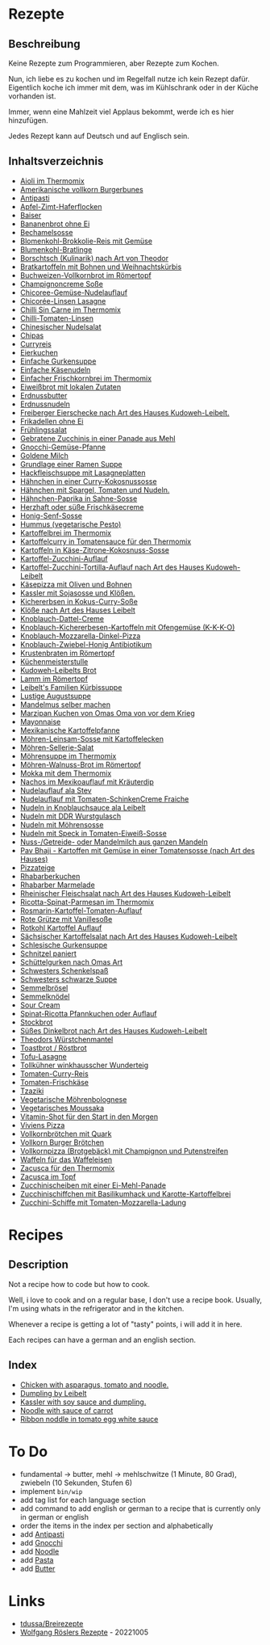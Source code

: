 
# Rezepte

## Beschreibung

Keine Rezepte zum Programmieren, aber Rezepte zum Kochen.

Nun, ich liebe es zu kochen und im Regelfall nutze ich kein Rezept dafür. Eigentlich koche ich immer mit dem, was im Kühlschrank oder in der Küche vorhanden ist.

Immer, wenn eine Mahlzeit viel Applaus bekommt, werde ich es hier hinzufügen.

Jedes Rezept kann auf Deutsch und auf Englisch sein.

## Inhaltsverzeichnis


* [Aioli im Thermomix](https://github.com/stevleibelt/recipes/blob/master/fundamentals/75.md#deutsch)
* [Amerikanische vollkorn Burgerbunes](https://github.com/stevleibelt/recipes/blob/master/fundamentals/83.md#deutsch)
* [Antipasti](https://github.com/stevleibelt/recipes/blob/master/fundamentals/114.md#deutsch)
* [Apfel-Zimt-Haferflocken](https://github.com/stevleibelt/recipes/blob/master/snack/93.md#deutsch)
* [Baiser](https://github.com/stevleibelt/recipes/blob/master/snack/14.md#deutsch)
* [Bananenbrot ohne Ei](https://github.com/stevleibelt/recipes/blob/master/snack/94.md#deutsch)
* [Bechamelsosse](https://github.com/stevleibelt/recipes/blob/master/fundamentals/115.md#deutsch)
* [Blomenkohl-Brokkolie-Reis mit Gemüse](https://github.com/stevleibelt/recipes/blob/master/lunch/110.md#deutsch)
* [Blumenkohl-Bratlinge](https://github.com/stevleibelt/recipes/blob/master/fundamentals/86.md#deutsch)
* [Borschtsch (Kulinarik) nach Art von Theodor](https://github.com/stevleibelt/recipes/blob/master/lunch/97.md#deutsch)
* [Bratkartoffeln mit Bohnen und Weihnachtskürbis](https://github.com/stevleibelt/recipes/blob/master/dinner/26.md#deutsch)
* [Buchweizen-Vollkornbrot im Römertopf](https://github.com/stevleibelt/recipes/blob/master/fundamentals/38.md#deutsch)
* [Champignoncreme Soße](https://github.com/stevleibelt/recipes/blob/master/fundamentals/68.md#deutsch)
* [Chicoree-Gemüse-Nudelauflauf](https://github.com/stevleibelt/recipes/blob/master/lunch/90.md#deutsch)
* [Chicorée-Linsen Lasagne](https://github.com/stevleibelt/recipes/blob/master/lunch/91.md#deutsch)
* [Chilli Sin Carne im Thermomix](https://github.com/stevleibelt/recipes/blob/master/lunch/40.md#deutsch)
* [Chilli-Tomaten-Linsen](https://github.com/stevleibelt/recipes/blob/master/lunch/51.md#deutsch)
* [Chinesischer Nudelsalat](https://github.com/stevleibelt/recipes/blob/master/fundamentals/41.md#deutsch)
* [Chipas](https://github.com/stevleibelt/recipes/blob/master/fundamentals/39.md#deutsch)
* [Curryreis](https://github.com/stevleibelt/recipes/blob/master/fundamentals/24.md#deutsch)
* [Eierkuchen](https://github.com/stevleibelt/recipes/blob/master/dinner/07.md#deutsch)
* [Einfache Gurkensuppe](https://github.com/stevleibelt/recipes/blob/master/fundamentals/78.md#deutsch)
* [Einfache Käsenudeln](https://github.com/stevleibelt/recipes/blob/master/lunch/44.md#deutsch)
* [Einfacher Frischkornbrei im Thermomix](https://github.com/stevleibelt/recipes/blob/master/snack/16.md#deutsch)
* [Eiweißbrot mit lokalen Zutaten](https://github.com/stevleibelt/recipes/blob/master/fundamentals/107.md#deutsch)
* [Erdnussbutter](https://github.com/stevleibelt/recipes/blob/master/fundamentals/32.md#deutsch)
* [Erdnussnudeln](https://github.com/stevleibelt/recipes/blob/master/lunch/100.md#deutsch)
* [Freiberger Eierschecke nach Art des Hauses Kudoweh-Leibelt.](https://github.com/stevleibelt/recipes/blob/master/snack/06.md#deutsch)
* [Frikadellen ohne Ei](https://github.com/stevleibelt/recipes/blob/master/fundamentals/52.md#deutsch)
* [Frühlingssalat](https://github.com/stevleibelt/recipes/blob/master/fundamentals/42.md#deutsch)
* [Gebratene Zucchinis in einer Panade aus Mehl](https://github.com/stevleibelt/recipes/blob/master/fundamentals/80.md#deutsch)
* [Gnocchi-Gemüse-Pfanne](https://github.com/stevleibelt/recipes/blob/master/lunch/70.md#deutsch)
* [Goldene Milch](https://github.com/stevleibelt/recipes/blob/master/drink/59.md#deutsch)
* [Grundlage einer Ramen Suppe](https://github.com/stevleibelt/recipes/blob/master/fundamentals/101.md#deutsch)
* [Hackfleischsuppe mit Lasagneplatten](https://github.com/stevleibelt/recipes/blob/master/lunch/71.md#deutsch)
* [Hähnchen in einer Curry-Kokosnussosse](https://github.com/stevleibelt/recipes/blob/master/lunch/89.md#deutsch)
* [Hähnchen mit Spargel, Tomaten und Nudeln.](https://github.com/stevleibelt/recipes/blob/master/dinner/01.md#deutsch)
* [Hähnchen-Paprika in Sahne-Sosse](https://github.com/stevleibelt/recipes/blob/master/lunch/73.md#deutsch)
* [Herzhaft oder süße Frischkäsecreme](https://github.com/stevleibelt/recipes/blob/master/fundamentals/56.md#deutsch)
* [Honig-Senf-Sosse](https://github.com/stevleibelt/recipes/blob/master/fundamentals/34.md#deutsch)
* [Hummus (vegetarische Pesto)](https://github.com/stevleibelt/recipes/blob/master/fundamentals/37.md#deutsch)
* [Kartoffelbrei im Thermomix](https://github.com/stevleibelt/recipes/blob/master/fundamentals/45.md#deutsch)
* [Kartoffelcurry in Tomatensauce für den Thermomix](https://github.com/stevleibelt/recipes/blob/master/lunch/111.md#deutsch)
* [Kartoffeln in Käse-Zitrone-Kokosnuss-Sosse](https://github.com/stevleibelt/recipes/blob/master/dinner/05.md#deutsch)
* [Kartoffel-Zucchini-Auflauf](https://github.com/stevleibelt/recipes/blob/master/fundamentals/108.md#deutsch)
* [Kartoffel-Zucchini-Tortilla-Auflauf nach Art des Hauses Kudoweh-Leibelt](https://github.com/stevleibelt/recipes/blob/master/lunch/113.md#deutsch)
* [Käsepizza mit Oliven und Bohnen](https://github.com/stevleibelt/recipes/blob/master/dinner/02.md#deutsch)
* [Kassler mit Sojasosse und Klößen.](https://github.com/stevleibelt/recipes/blob/master/dinner/00.md#deutsch)
* [Kichererbsen in Kokus-Curry-Soße](https://github.com/stevleibelt/recipes/blob/master/lunch/50.md#deutsch)
* [Klöße nach Art des Hauses Leibelt](https://github.com/stevleibelt/recipes/blob/master/dinner/11.md#deutsch)
* [Knoblauch-Dattel-Creme](https://github.com/stevleibelt/recipes/blob/master/fundamentals/58.md#deutsch)
* [Knoblauch-Kichererbesen-Kartoffeln mit Ofengemüse (K-K-K-O)](https://github.com/stevleibelt/recipes/blob/master/lunch/109.md#deutsch)
* [Knoblauch-Mozzarella-Dinkel-Pizza](https://github.com/stevleibelt/recipes/blob/master/dinner/25.md#deutsch)
* [Knoblauch-Zwiebel-Honig Antibiotikum](https://github.com/stevleibelt/recipes/blob/master/fundamentals/96.md#deutsch)
* [Krustenbraten im Römertopf](https://github.com/stevleibelt/recipes/blob/master/dinner/35.md#deutsch)
* [Küchenmeisterstulle](https://github.com/stevleibelt/recipes/blob/master/lunch/66.md#deutsch)
* [Kudoweh-Leibelts Brot](https://github.com/stevleibelt/recipes/blob/master/dinner/08.md#deutsch)
* [Lamm im Römertopf](https://github.com/stevleibelt/recipes/blob/master/dinner/33.md#deutsch)
* [Leibelt's Familien Kürbissuppe](https://github.com/stevleibelt/recipes/blob/master/lunch/85.md#deutsch)
* [Lustige Augustsuppe](https://github.com/stevleibelt/recipes/blob/master/lunch/55.md#deutsch)
* [Mandelmus selber machen](https://github.com/stevleibelt/recipes/blob/master/fundamentals/22.md#deutsch)
* [Marzipan Kuchen von Omas Oma von vor dem Krieg](https://github.com/stevleibelt/recipes/blob/master/snack/21.md#deutsch)
* [Mayonnaise](https://github.com/stevleibelt/recipes/blob/master/fundamentals/43.md#deutsch)
* [Mexikanische Kartoffelpfanne](https://github.com/stevleibelt/recipes/blob/master/lunch/102.md#deutsch)
* [Möhren-Leinsam-Sosse mit Kartoffelecken](https://github.com/stevleibelt/recipes/blob/master/dinner/30.md#deutsch)
* [Möhren-Sellerie-Salat](https://github.com/stevleibelt/recipes/blob/master/snack/13.md#deutsch)
* [Möhrensuppe im Thermomix](https://github.com/stevleibelt/recipes/blob/master/lunch/63.md#deutsch)
* [Möhren-Walnuss-Brot im Römertopf](https://github.com/stevleibelt/recipes/blob/master/fundamentals/95.md#deutsch)
* [Mokka mit dem Thermomix](https://github.com/stevleibelt/recipes/blob/master/drink/10.md#deutsch)
* [Nachos im Mexikoauflauf mit Kräuterdip](https://github.com/stevleibelt/recipes/blob/master/lunch/98.md#deutsch)
* [Nudelauflauf ala Stev](https://github.com/stevleibelt/recipes/blob/master/dinner/09.md#deutsch)
* [Nudelauflauf mit Tomaten-SchinkenCreme Fraiche](https://github.com/stevleibelt/recipes/blob/master/lunch/48.md#deutsch)
* [Nudeln in Knoblauchsauce ala Leibelt](https://github.com/stevleibelt/recipes/blob/master/lunch/92.md#deutsch)
* [Nudeln mit DDR Wurstgulasch](https://github.com/stevleibelt/recipes/blob/master/lunch/69.md#deutsch)
* [Nudeln mit Möhrensosse](https://github.com/stevleibelt/recipes/blob/master/dinner/03.md#deutsch)
* [Nudeln mit Speck in Tomaten-Eiweiß-Sosse](https://github.com/stevleibelt/recipes/blob/master/dinner/04.md#deutsch)
* [Nuss-/Getreide- oder Mandelmilch aus ganzen Mandeln](https://github.com/stevleibelt/recipes/blob/master/drink/23.md#deutsch)
* [Pav Bhaji - Kartoffen mit Gemüse in einer Tomatensosse (nach Art des Hauses)](https://github.com/stevleibelt/recipes/blob/master/dinner/105.md#deutsch)
* [Pizzateige](https://github.com/stevleibelt/recipes/blob/master/fundamentals/29.md#deutsch)
* [Rhabarberkuchen](https://github.com/stevleibelt/recipes/blob/master/snack/103.md#deutsch)
* [Rhabarber Marmelade](https://github.com/stevleibelt/recipes/blob/master/snack/104.md#deutsch)
* [Rheinischer Fleischsalat nach Art des Hauses Kudoweh-Leibelt](https://github.com/stevleibelt/recipes/blob/master/fundamentals/112.md#deutsch)
* [Ricotta-Spinat-Parmesan im Thermomix](https://github.com/stevleibelt/recipes/blob/master/fundamentals/67.md#deutsch)
* [Rosmarin-Kartoffel-Tomaten-Auflauf](https://github.com/stevleibelt/recipes/blob/master/lunch/88.md#deutsch)
* [Rote Grütze mit Vanillesoße](https://github.com/stevleibelt/recipes/blob/master/snack/36.md#deutsch)
* [Rotkohl Kartoffel Auflauf](https://github.com/stevleibelt/recipes/blob/master/lunch/65.md#deutsch)
* [Sächsischer Kartoffelsalat nach Art des Hauses Kudoweh-Leibelt](https://github.com/stevleibelt/recipes/blob/master/fundamentals/49.md#deutsch)
* [Schlesische Gurkensuppe](https://github.com/stevleibelt/recipes/blob/master/fundamentals/79.md#deutsch)
* [Schnitzel paniert](https://github.com/stevleibelt/recipes/blob/master/fundamentals/117.md#deutsch)
* [Schüttelgurken nach Omas Art](https://github.com/stevleibelt/recipes/blob/master/fundamentals/54.md#deutsch)
* [Schwesters Schenkelspaß](https://github.com/stevleibelt/recipes/blob/master/lunch/61.md#deutsch)
* [Schwesters schwarze Suppe](https://github.com/stevleibelt/recipes/blob/master/fundamentals/60.md#deutsch)
* [Semmelbrösel](https://github.com/stevleibelt/recipes/blob/master/fundamentals/87.md#deutsch)
* [Semmelknödel](https://github.com/stevleibelt/recipes/blob/master/lunch/72.md#deutsch)
* [Sour Cream](https://github.com/stevleibelt/recipes/blob/master/fundamentals/64.md#deutsch)
* [Spinat-Ricotta Pfannkuchen oder Auflauf](https://github.com/stevleibelt/recipes/blob/master/lunch/62.md#deutsch)
* [Stockbrot](https://github.com/stevleibelt/recipes/blob/master/snack/27.md#deutsch)
* [Süßes Dinkelbrot nach Art des Hauses Kudoweh-Leibelt](https://github.com/stevleibelt/recipes/blob/master/snack/15.md#deutsch)
* [Theodors Würstchenmantel](https://github.com/stevleibelt/recipes/blob/master/lunch/77.md#deutsch)
* [Toastbrot / Röstbrot](https://github.com/stevleibelt/recipes/blob/master/fundamentals/20.md#deutsch)
* [Tofu-Lasagne](https://github.com/stevleibelt/recipes/blob/master/lunch/116.md#deutsch)
* [Tollkühner winkhausscher Wunderteig](https://github.com/stevleibelt/recipes/blob/master/snack/12.md#deutsch)
* [Tomaten-Curry-Reis](https://github.com/stevleibelt/recipes/blob/master/fundamentals/106.md#deutsch)
* [Tomaten-Frischkäse](https://github.com/stevleibelt/recipes/blob/master/fundamentals/57.md#deutsch)
* [Tzaziki](https://github.com/stevleibelt/recipes/blob/master/fundamentals/53.md#deutsch)
* [Vegetarische Möhrenbolognese](https://github.com/stevleibelt/recipes/blob/master/lunch/28.md#deutsch)
* [Vegetarisches Moussaka](https://github.com/stevleibelt/recipes/blob/master/lunch/99.md#deutsch)
* [Vitamin-Shot für den Start in den Morgen](https://github.com/stevleibelt/recipes/blob/master/drink/31.md#deutsch)
* [Viviens Pizza](https://github.com/stevleibelt/recipes/blob/master/lunch/76.md#deutsch)
* [Vollkornbrötchen mit Quark](https://github.com/stevleibelt/recipes/blob/master/breakfast/19.md#deutsch)
* [Vollkorn Burger Brötchen](https://github.com/stevleibelt/recipes/blob/master/fundamentals/82.md#deutsch)
* [Vollkornpizza (Brotgebäck) mit Champignon und Putenstreifen](https://github.com/stevleibelt/recipes/blob/master/dinner/18.md#deutsch)
* [Waffeln für das Waffeleisen](https://github.com/stevleibelt/recipes/blob/master/fundamentals/84.md#deutsch)
* [Zacusca für den Thermomix](https://github.com/stevleibelt/recipes/blob/master/fundamentals/47.md#deutsch)
* [Zacusca im Topf](https://github.com/stevleibelt/recipes/blob/master/fundamentals/46.md#deutsch)
* [Zucchinischeiben mit einer Ei-Mehl-Panade](https://github.com/stevleibelt/recipes/blob/master/fundamentals/81.md#deutsch)
* [Zucchinischiffchen mit Basilikumhack und Karotte-Kartoffelbrei](https://github.com/stevleibelt/recipes/blob/master/lunch/17.md#deutsch)
* [Zucchini-Schiffe mit Tomaten-Mozzarella-Ladung](https://github.com/stevleibelt/recipes/blob/master/lunch/74.md#deutsch)
# Recipes

## Description

Not a recipe how to code but how to cook.

Well, i love to cook and on a regular base, I don't use a recipe book. Usually, I'm using whats in the refrigerator and in the kitchen.

Whenever a recipe is getting a lot of "tasty" points, i will add it in here.

Each recipes can have a german and an english section.

## Index


* [Chicken with asparagus, tomato and noodle.](https://github.com/stevleibelt/recipes/blob/master/dinner/01.md#english)
* [Dumpling by Leibelt](https://github.com/stevleibelt/recipes/blob/master/dinner/11.md#english)
* [Kassler with soy sauce and dumpling.](https://github.com/stevleibelt/recipes/blob/master/dinner/00.md#english)
* [Noodle with sauce of carrot](https://github.com/stevleibelt/recipes/blob/master/dinner/03.md#english)
* [Ribbon noddle in tomato egg white sauce](https://github.com/stevleibelt/recipes/blob/master/dinner/04.md#english)
# To Do

* fundamental -> butter, mehl -> mehlschwitze (1 Minute, 80 Grad), zwiebeln (10 Sekunden, Stufen 6)
* implement `bin/wip`
* add tag list for each language section
* add command to add english or german to a recipe that is currently only in german or english
* order the items in the index per section and alphabetically
* add [Antipasti](http://www.selber-machen.de/weltrezepte/antipasti-selber-machen/)
* add [Gnocchi](http://www.selber-machen.de/weltrezepte/gnocchi-selber-machen/)
* add [Noodle](http://www.selber-machen.de/weltrezepte/nudeln-selber-machen/)
* add [Pasta](http://www.selber-machen.de/weltrezepte/pasta-selber-machen/)
* add [Butter](http://www.selber-machen.de/weltrezepte/butter-selber-machen/)

# Links

* [tdussa/Breirezepte](https://github.com/tdussa/Breirezepte)
* [Wolfgang Röslers Rezepte](http://roesler-ac.de/wolfram/rezept/index.htm) - 20221005

